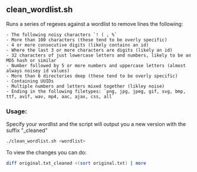 ## clean_wordlist.sh
Runs a series of regexes against a wordlist to remove lines the following:

    - The following noisy characters `! ( , %`
    - More than 100 characters (these tend to be overly specific)
    - 4 or more consecutive digits (likely contains an id)
    - Where the last 3 or more characters are digits (likely an id)
    - 32 characters of just lowercase letters and numbers, likely to be an MD5 hash or similar
    - Number followed by 5 or more numbers and uppercase letters (almost always noisey id values)
    - More than 6 directories deep (these tend to be overly specific)
    - Containing UUIDs
    - Multiple numbers and letters mixed together (likley noise)
    - Ending in the following filetypes: `png, jpg, jpeg, gif, svg, bmp, ttf, avif, wav, mp4, aac, ajax, css, all`

### Usage:
Specify your wordlist and the script will output you a new version with the suffix "_cleaned"
```sh
./clean_wordlist.sh <wordlist>
```

To view the changes you can do:
```sh
diff original.txt_cleaned <(sort original.txt) | more
```
